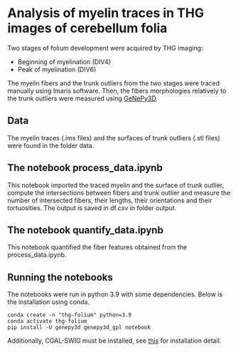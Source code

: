 # Analysis of myelin traces in THG images of cerebellum folia

Two stages of folium development were acquired by THG imaging:
- Beginning of myelination (DIV4)
- Peak of myelination (DIV6)

The myelin fibers and the trunk outliers from the two stages were traced manually using Imaris software. Then, the fibers morphologies relatively to the trunk outliers were measured using [GeNePy3D](https://genepy3d.gitlab.io/).

## Data

The myelin traces (.ims files) and the surfaces of trunk outliers (.stl files) were found in the folder data.

## The notebook process_data.ipynb

This notebook imported the traced myelin and the surface of trunk outlier, compute the intersections between fibers and trunk outlier and measure the number of intersected fibers, their lengths, their orientations and their tortuosities. The output is saved in df.csv in folder output.

## The notebook quantify_data.ipynb

This notebook quantified the fiber features obtained from the process_data.ipynb. 

## Running the notebooks

The notebooks were run in python 3.9 with some dependencies. Below is the installation using conda.


```
conda create -n "thg-folium" python=3.9
conda activate thg-folium
pip install -U genepy3d genepy3d_gpl notebook
```

Additionally, CGAL-SWIG must be installed, see [this](https://genepy3d.gitlab.io/install_cgal_swig_ubuntu) for installation detail.
